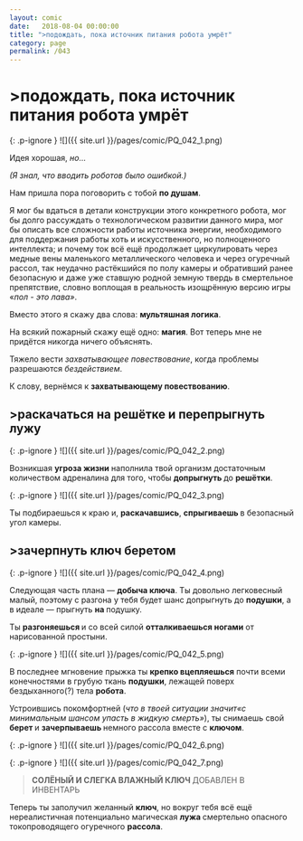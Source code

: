 ```yaml
---
layout: comic
date:   2018-08-04 00:00:00 
title: ">подождать, пока источник питания робота умрёт"
category: page
permalink: /043
---
```

# >подождать, пока источник питания робота умрёт

{: .p-ignore }
![]({{ site.url }}/pages/comic/PQ_042_1.png)

Идея хорошая, <em>но...</em>

<em>(Я знал, что вводить роботов было ошибкой.)</em>

Нам пришла пора поговорить с тобой <strong>по душам</strong>.

Я мог бы вдаться в детали конструкции этого конкретного робота, мог бы долго рассуждать о технологическом развитии данного мира, мог бы описать все сложности работы источника энергии, необходимого для поддержания работы хоть и искусственного, но полноценного интеллекта; и почему ток всё ещё продолжает циркулировать через медные вены маленького металлического человека и через огуречный рассол, так неудачно растёкшийся по полу камеры и обративший ранее безопасную и даже уже ставшую родной земную твердь в смертельное препятствие, словно воплощая в реальность изощрённую версию игры «<em>пол - это лава»</em>.

Вместо этого я скажу два слова: <strong>мультяшная логика</strong>.

На всякий пожарный скажу ещё одно: <strong>магия</strong>. Вот теперь мне не придётся никогда ничего объяснять.

Тяжело вести <em>захватывающее повествование</em>, когда проблемы разрешаются <em>бездействием</em>.

К слову, вернёмся к <strong>захватывающему повествованию</strong>.

## >раскачаться на решётке и перепрыгнуть лужу

{: .p-ignore }
![]({{ site.url }}/pages/comic/PQ_042_2.png)

Возникшая <strong>угроза жизни</strong> наполнила твой организм достаточным количеством адреналина для того, чтобы <strong>допрыгнуть </strong>до <strong>решётки</strong>.

{: .p-ignore }
![]({{ site.url }}/pages/comic/PQ_042_3.png)

Ты подбираешься к краю и, <strong>раскачавшись</strong>, <strong>спрыгиваешь </strong>в безопасный угол камеры.

## >зачерпнуть ключ беретом

{: .p-ignore }
![]({{ site.url }}/pages/comic/PQ_042_4.png)

Следующая часть плана — <strong>добыча ключа</strong>. Ты довольно легковесный малый, поэтому с разгона у тебя будет шанс допрыгнуть до <strong>подушки</strong>, а в идеале — прыгнуть <strong>на </strong>подушку.

Ты <strong>разгоняешься </strong>и со всей силой <strong>отталкиваешься ногами</strong> от нарисованной простыни.

{: .p-ignore }
![]({{ site.url }}/pages/comic/PQ_042_5.png)

В последнее мгновение прыжка ты <strong>крепко вцепляешься</strong> почти всеми конечностями в грубую ткань <strong>подушки</strong>, лежащей поверх бездыханного(?) тела <strong>робота</strong>.

Устроившись покомфортней (<em>что в твоей ситуации значит«с минимальным шансом упасть в жидкую смерть»</em>), ты снимаешь свой <strong>берет </strong>и <strong>зачерпываешь </strong>немного рассола вместе с <strong>ключом</strong>.

{: .p-ignore }
![]({{ site.url }}/pages/comic/PQ_042_6.png)

{: .p-ignore }
![]({{ site.url }}/pages/comic/PQ_042_7.png)

<blockquote><strong>СОЛЁНЫЙ И СЛЕГКА ВЛАЖНЫЙ КЛЮЧ </strong>ДОБАВЛЕН В ИНВЕНТАРЬ</blockquote>

Теперь ты заполучил желанный <strong>ключ</strong>, но вокруг тебя всё ещё нереалистичная потенциально магическая <strong>лужа </strong>смертельно опасного токопроводящего огуречного <strong>рассола</strong>.
